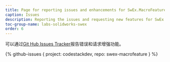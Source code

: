 ```yaml
---
title: Page for reporting issues and enhancements for SwEx.MacroFeature framework
caption: Issues
description: Reporting the issues and requesting new features for SwEx.MacroFeature framework for managing macro features in SOLIDWORKS add-ins
toc-group-name: labs-solidworks-swex
order: 6
---
```

可以通过[Git Hub Issues Tracker](https://github.com/codestackdev/swex-macrofeature/issues)报告错误和请求增强功能。

{% github-issues { project: codestackdev, repo: swex-macrofeature } %}